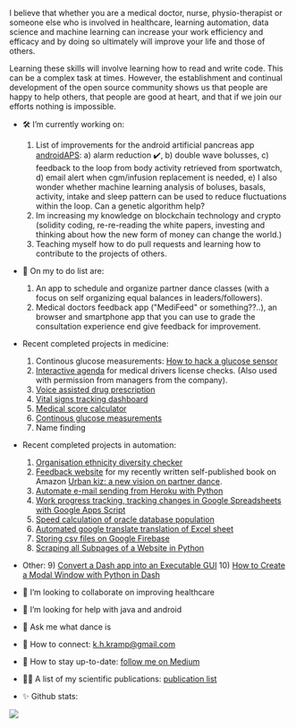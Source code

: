 I believe that whether you are a medical doctor, nurse, physio-therapist or someone else who is involved in healthcare, learning automation, data science and machine learning can increase your work efficiency and efficacy and by doing so ultimately will improve your life and those of others. 

Learning these skills will involve learning how to read and write code. This can be a complex task at times. However, the establishment and continual development of the open source community shows us that people are happy to help others, that people are good at heart, and that if we join our efforts nothing is impossible. 

- 🛠️  I’m currently working on:
  1) List of improvements for the android artificial pancreas app [androidAPS](https://github.com/nightscout/AndroidAPS): a) alarm reduction :heavy_check_mark:, b) double wave bolusses, c) feedback to the loop from body activity retrieved from sportwatch, d) email alert when cgm/infusion replacement is needed, e) I also wonder whether machine learning analysis of boluses, basals, activity, intake and sleep pattern can be used to reduce fluctuations within the loop. Can a genetic algorithm help? 
  2) Im increasing my knowledge on blockchain technology and crypto (solidity coding, re-re-reading the white papers, investing and thinking about how the new form of money can change the world.)   
  3) Teaching myself how to do pull requests and learning how to contribute to the projects of others. 

- 📕 On my to do list are: 
  1) An app to schedule and organize partner dance classes (with a focus on self organizing equal balances in leaders/followers).
  2) Medical doctors feedback app ("MediFeed" or something??..), an browser and smartphone app that you can use to grade the consultation experience end give feedback for improvement.

- Recent completed projects in medicine:
  1) Continous glucose measurements: [How to hack a glucose sensor](https://towardsdatascience.com/how-to-hack-a-glucose-sensor-ebaaf2238170)
  2) [Interactive agenda](https://github.com/KelvinKramp/ConsultationSchedulingApp) for medical drivers license checks. (Also used with permission from managers from the company). 
  3) [Voice assisted drug prescription](https://github.com/KelvinKramp/voice-assisted-drug-prescription)
  4) [Vital signs tracking dashboard](https://github.com/KelvinKramp/vital-signs-Dash-python)
  5) [Medical score calculator](https://github.com/KelvinKramp/OPS-calculator)
  6) [Continous glucose measurements](https://towardsdatascience.com/how-to-hack-a-glucose-sensor-ebaaf2238170)
  7) Name finding

- Recent completed projects in automation:
  1) [Organisation ethnicity diversity checker](https://github.com/KelvinKramp/ethnicity-detector)
  2) [Feedback website](https://github.com/KelvinKramp/BookFeedback) for my recently written self-published book on Amazon [Urban kiz: a new vision on partner dance](https://www.amazon.com/Urban-Kiz-vision-partner-dance/dp/9090344306).
  3) [Automate e-mail sending from Heroku with Python](https://k-h-kramp.medium.com/automate-e-mail-sending-from-heroku-with-python-a7543ea8a0b6)
  4) [Work progress tracking, tracking changes in Google Spreadsheets with Google Apps Script](https://k-h-kramp.medium.com/automated-work-progress-tracking-88f4fde1acaf)
  5) [Speed calculation of oracle database population](https://gist.github.com/KelvinKramp/ff2ba98e4f2194299f3f405906ee66cc)
  6) [Automated google translate translation of Excel sheet](https://gist.github.com/KelvinKramp/c1baf72f409301156d4aa309b27f242f)
  7) [Storing csv files on Google Firebase](https://github.com/KelvinKramp/DeGiro-cloud-csv-storage)
  8) [Scraping all Subpages of a Website in Python](https://python.plainenglish.io/scraping-the-subpages-on-a-website-ea2d4e3db113)

- Other:
  9) [Convert a Dash app into an Executable GUI](https://python.plainenglish.io/how-to-convert-your-dash-app-into-an-executable-gui-b1d4271a8fa7)
  10) [How to Create a Modal Window with Python in Dash](https://python.plainenglish.io/how-to-create-a-model-window-in-dash-4ab1c8e234d3)

- :hospital: I’m looking to collaborate on improving healthcare
- :mag_right: I’m looking for help with java and android
- 💬 Ask me what dance is
- 🔗 How to connect: k.h.kramp@gmail.com
- :newspaper: How to stay up-to-date: [follow me on Medium](https://k-h-kramp.medium.com/)
- 👨‍💻 A list of my scientific publications: [publication list](https://github.com/KelvinKramp/Publications) 
- ✨ Github stats: 
<img src="https://github-readme-stats.vercel.app/api?username=KelvinKramp&&show_icons=true&title_color=ffffff&icon_color=bb2acf&text_color=daf7dc&bg_color=151515">
